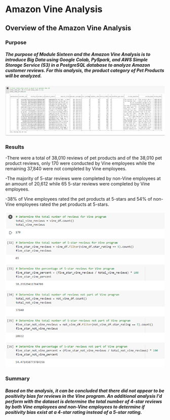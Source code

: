 # Amazon Vine Analysis

## Overview of the Amazon Vine Analysis

### Purpose

##### The purpose of Module Sixteen and the Amazon Vine Analysis is to introduce Big Data using Google Colab, PySpark, and AWS Simple Storage Service (S3) in a PostgreSQL database to analyze Amazon customer reviews.  For this analysis, the product category of Pet Products will be analyzed.

![](Images/Total_Vine_Reviews_DF.PNG)

### Results

-There were a total of 38,010 reviews of pet products and of the 38,010 pet product reviews, only 170 were conducted by Vine employees while the remaining 37,840 were not completed by Vine employees.

-The majority of 5-star reviews were completed by non-Vine employees at an amount of 20,612 while 65 5-star reviews were completed by Vine employees.

-38% of Vine employees rated the pet products at 5-stars and 54% of non-Vine employees rated the pet products at 5-stars.

![](Images/Vine_Reviews_Analysis.PNG)

### Summary

##### Based on the analysis, it can be concluded that there did not appear to be positivity bias for reviews in the Vine program. An additional analysis I'd perform with the dataset is determine the total number of 4-star reviews by both Vine employees and non-Vine employees to determine if positivity bias exist at a 4-star rating instead of a 5-star rating.

